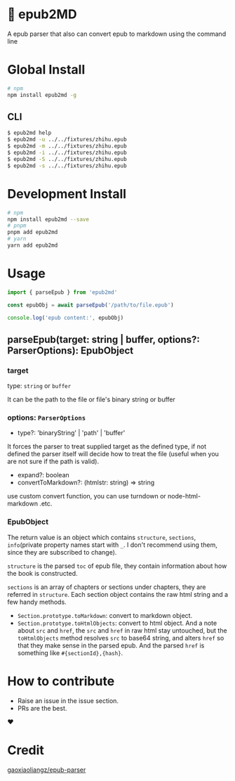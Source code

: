 # 📖 epub2MD

A epub parser that also can convert epub to markdown using the command line

# Global Install

```bash
# npm
npm install epub2md -g
```

## CLI

```bash
$ epub2md help
$ epub2md -u ../../fixtures/zhihu.epub
$ epub2md -m ../../fixtures/zhihu.epub
$ epub2md -i ../../fixtures/zhihu.epub
$ epub2md -S ../../fixtures/zhihu.epub
$ epub2md -s ../../fixtures/zhihu.epub
```

# Development Install

```bash
# npm
npm install epub2md --save
# pnpm
pnpm add epub2md
# yarn
yarn add epub2md
```

# Usage

```js
import { parseEpub } from 'epub2md'

const epubObj = await parseEpub('/path/to/file.epub')

console.log('epub content:', epubObj)
```

## parseEpub(target: string | buffer, options?: ParserOptions): EpubObject

### target

type: `string` or `buffer`

It can be the path to the file or file's binary string or buffer

### options: `ParserOptions`

- type?: 'binaryString' | 'path' | 'buffer'

It forces the parser to treat supplied target as the defined type, if not defined the parser itself will decide how to treat the file (useful when you are not sure if the path is valid).

- expand?: boolean
- convertToMarkdown?: (htmlstr: string) => string

use custom convert function, you can use turndown or node-html-markdown .etc.

### EpubObject

The return value is an object which contains `structure`, `sections`, `info`(private property names start with `_`. I don't recommend using them, since they are subscribed to change).

`structure` is the parsed `toc` of epub file, they contain information about how the book is constructed.

`sections` is an array of chapters or sections under chapters, they are referred in `structure`. Each section object contains the raw html string and a few handy methods.

- `Section.prototype.toMarkdown`: convert to markdown object.
- `Section.prototype.toHtmlObjects`: convert to html object. And a note about `src` and `href`, the `src` and `href` in raw html stay untouched, but the `toHtmlObjects` method resolves `src` to base64 string, and alters `href` so that they make sense in the parsed epub. And the parsed `href` is something like `#{sectionId},{hash}`.

# How to contribute

- Raise an issue in the issue section.
- PRs are the best.

❤️

# Credit

[gaoxiaoliangz/epub-parser](https://github.com/gaoxiaoliangz/epub-parser)
